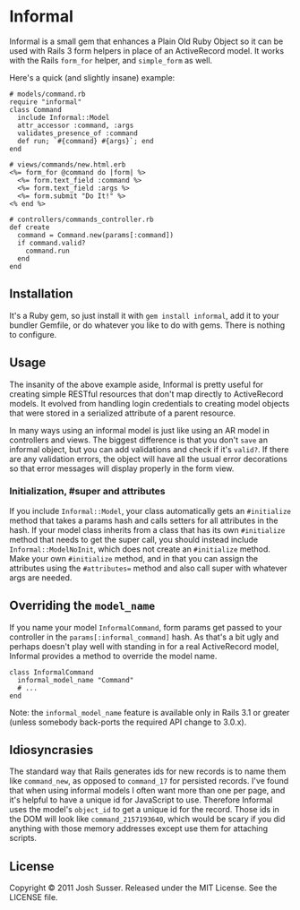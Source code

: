 # Informal

Informal is a small gem that enhances a Plain Old Ruby Object so it can be used
with Rails 3 form helpers in place of an ActiveRecord model. It works with the
Rails `form_for` helper, and `simple_form` as well.

Here's a quick (and slightly insane) example:

    # models/command.rb
    require "informal"
    class Command
      include Informal::Model
      attr_accessor :command, :args
      validates_presence_of :command
      def run; `#{command} #{args}`; end
    end

    # views/commands/new.html.erb
    <%= form_for @command do |form| %>
      <%= form.text_field :command %>
      <%= form.text_field :args %>
      <%= form.submit "Do It!" %>
    <% end %>

    # controllers/commands_controller.rb
    def create
      command = Command.new(params[:command])
      if command.valid?
        command.run
      end
    end

## Installation

It's a Ruby gem, so just install it with `gem install informal`, add it to your
bundler Gemfile, or do whatever you like to do with gems. There is nothing to
configure.

## Usage

The insanity of the above example aside, Informal is pretty useful for creating
simple RESTful resources that don't map directly to ActiveRecord models. It
evolved from handling login credentials to creating model objects that were
stored in a serialized attribute of a parent resource.

In many ways using an informal model is just like using an AR model in
controllers and views. The biggest difference is that you don't `save` an
informal object, but you can add validations and check if it's `valid?`. If
there are any validation errors, the object will have all the usual error
decorations so that error messages will display properly in the form view.

### Initialization, #super and attributes

If you include `Informal::Model`, your class automatically gets an
`#initialize` method that takes a params hash and calls setters for all
attributes in the hash. If your model class inherits from a class that has its
own `#initialize` method that needs to get the super call, you should instead
include `Informal::ModelNoInit`, which does not create an `#initialize` method.
Make your own `#initialize` method, and in that you can assign the attributes
using the `#attributes=` method and also call super with whatever args are
needed.

## Overriding the `model_name`

If you name your model `InformalCommand`, form params get passed to your controller
in the `params[:informal_command]` hash. As that's a bit ugly and perhaps doesn't
play well with standing in for a real ActiveRecord model, Informal provides a
method to override the model name.

    class InformalCommand
      informal_model_name "Command"
      # ...
    end

Note: the `informal_model_name` feature is available only in Rails 3.1 or greater
(unless somebody back-ports the required API change to 3.0.x).

## Idiosyncrasies

The standard way that Rails generates ids for new records is to name them like
`command_new`, as opposed to `command_17` for persisted records. I've found that
when using informal models I often want more than one per page, and it's helpful
to have a unique id for JavaScript to use. Therefore Informal uses the model's
`object_id` to get a unique id for the record. Those ids in the DOM will look like
`command_2157193640`, which would be scary if you did anything with those memory
addresses except use them for attaching scripts.

## License

Copyright © 2011 Josh Susser. Released under the MIT License. See the LICENSE file.
